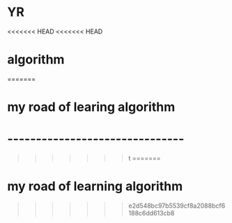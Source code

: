 # YR
<<<<<<< HEAD
<<<<<<< HEAD
# algorithm
=======
# my road of learing algorithm
# -------------------------------
>>>>>>> t
=======
# my road of learning algorithm 
>>>>>>> e2d548bc97b5539cf8a2088bcf6188c6dd613cb8
